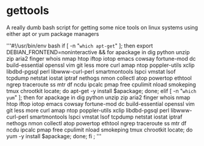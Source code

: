# gettools
A really dumb bash script for getting some nice tools on linux systems using either apt or yum package managers

'''#!/usr/bin/env bash
if [ -n "`which apt-get`" ];
then export DEBIAN_FRONTEND=noninteractive && for apackage in dig python unzip zip aria2 finger whois nmap htop iftop iotop emacs cowsay fortune-mod dc build-essential openssl vim git less more curl amap ntop poppler-utils xclip libdbd-pgsql perl libwww-curl-perl smartmontools lspci vmstat lsof tcpdump netstat iostat iptraf nethogs nmon collectl atop powertop ethtool ngrep traceroute ss mtr df ncdu ipcalc pmap free cpulimit nload smokeping tmux chrootkit locate; do apt-get -y install $apackage; done;
elif [ -n "`which yum`" ];
then for apackage in dig python unzip zip aria2 finger whois nmap htop iftop iotop emacs cowsay fortune-mod dc build-essential openssl vim git less more curl amap ntop poppler-utils xclip libdbd-pgsql perl libwww-curl-perl smartmontools lspci vmstat lsof tcpdump netstat iostat iptraf nethogs nmon collectl atop powertop ethtool ngrep traceroute ss mtr df ncdu ipcalc pmap free cpulimit nload smokeping tmux chrootkit locate; do yum -y install $apackage; done;
fi ; '''
